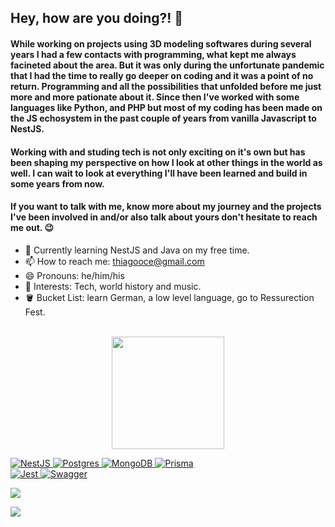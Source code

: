 
## Hey, how are you doing?! 👋

#### While working on projects using 3D modeling softwares during several years I had a few contacts with programming, what kept me always facineted about the area. But it was only during the unfortunate pandemic that I had the time to really go deeper on coding and it was a point of no return. Programming and all the possibilities that unfolded before me just more and more pationate about it. Since then I've worked with some languages like Python, and PHP but most of my coding has been made on the JS echosystem in the past couple of years from vanilla Javascript to NestJS. 

#### Working with and studing tech is not only exciting on it's own but has been shaping my perspective on how I look at other things in the world as well. I can wait to look at everything I'll have been learned and build in some years from now. 

#### If you want to talk with me, know more about my journey and the projects I've been involved in and/or also talk about yours don't hesitate to reach me out. 😉

- 🌱 Currently learning NestJS and Java on my free time.
- 📫 How to reach me: thiagooce@gmail.com
- 😄 Pronouns: he/him/his
- 🔎 Interests: Tech, world history and music.
- 🪣 Bucket List: learn German, a low level language, go to Ressurection Fest.

</br>

<div align="center">
  <a href="https://github.com/bandeira-de-melo">
  <img height="180em" src="https://github-readme-stats.vercel.app/api/top-langs/?username=bandeira-de-melo&layout=compact&langs_count=7&theme=tokyonight"/>
</div>

![NestJS](https://img.shields.io/badge/nestjs-%23E0234E.svg?style=for-the-badge&logo=nestjs&logoColor=white)
![Postgres](https://img.shields.io/badge/postgres-%23316192.svg?style=for-the-badge&logo=postgresql&logoColor=white)
![MongoDB](https://img.shields.io/badge/MongoDB-%234ea94b.svg?style=for-the-badge&logo=mongodb&logoColor=white)
![Prisma](https://img.shields.io/badge/Prisma-3982CE?style=for-the-badge&logo=Prisma&logoColor=white)          
![Jest](https://img.shields.io/badge/-jest-%23C21325?style=for-the-badge&logo=jest&logoColor=white)
![Swagger](https://img.shields.io/badge/-Swagger-%23Clojure?style=for-the-badge&logo=swagger&logoColor=white)
          
          
            

  
  <div> 
    <a href="https://www.linkedin.com/in/thiago-bandeira-de-melo/" target="_blank"><img src="https://img.shields.io/badge/-LinkedIn-%230077B5?style=for-the-badge&logo=linkedin&logoColor=white" target="_blank"></a>

  <a href = "mailto:thiagooce@gmail.com"><img src="https://img.shields.io/badge/-Gmail-%23333?style=for-the-badge&logo=gmail&logoColor=white" target="_blank"></a>
   
 
  
 
  
